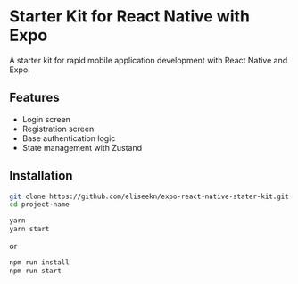 # Starter Kit for React Native with Expo
A starter kit for rapid mobile application development with React Native and Expo.

## Features
- Login screen
- Registration screen
- Base authentication logic
- State management with Zustand

## Installation
```bash
git clone https://github.com/eliseekn/expo-react-native-stater-kit.git project-name
cd project-name
```

```bash
yarn
yarn start
```
or

```bash
npm run install
npm run start
```
